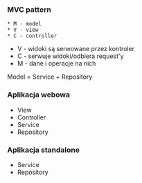 ### MVC pattern
    * M - model
    * V - view
    * C - controller

* V - widoki są serwowane przez kontroler
* C - serwuje widoki/odbiera request'y
* M - dane i operacje na nich


Model = Service + Repository

### Aplikacja webowa
* View
* Controller
* Service
* Repository

### Aplikacja standalone
* Service
* Repository
